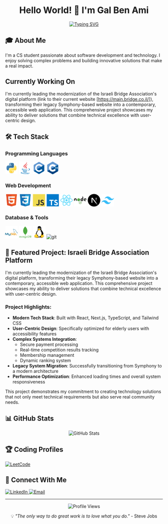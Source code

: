 <div align="center">
  
# Hello World! 👋 I'm Gal Ben Ami

[![Typing SVG](https://readme-typing-svg.herokuapp.com?font=Fira+Code&pause=1000&color=2196F3&center=true&vCenter=true&width=435&lines=Computer+Science+Student;Full+Stack+Developer;Always+Learning+New+Things)](https://git.io/typing-svg)

</div>

## 🎓 About Me

I'm a CS student passionate about software development and technology. I enjoy solving complex problems and building innovative solutions that make a real impact.

## Currently Working On

I'm currently leading the modernization of the Israeli Bridge Association's digital platform (link to their current website [https://main.bridge.co.il/]), transforming their legacy Symphony-based website into a contemporary, accessible web application. This comprehensive project showcases my ability to deliver solutions that combine technical excellence with user-centric design.

## 🛠️ Tech Stack

### Programming Languages
<p align="left">
<img src="https://raw.githubusercontent.com/devicons/devicon/master/icons/python/python-original.svg" alt="python" width="40" height="40"/>
<img src="https://raw.githubusercontent.com/devicons/devicon/master/icons/java/java-original.svg" alt="java" width="40" height="40"/>
<img src="https://raw.githubusercontent.com/devicons/devicon/master/icons/c/c-original.svg" alt="c" width="40" height="40"/>
<img src="https://raw.githubusercontent.com/devicons/devicon/master/icons/cplusplus/cplusplus-original.svg" alt="cplusplus" width="40" height="40"/>
</p>

### Web Development
<p align="left">
<img src="https://raw.githubusercontent.com/devicons/devicon/master/icons/html5/html5-original.svg" alt="html5" width="40" height="40"/>
<img src="https://raw.githubusercontent.com/devicons/devicon/master/icons/css3/css3-original.svg" alt="css3" width="40" height="40"/>
<img src="https://raw.githubusercontent.com/devicons/devicon/master/icons/javascript/javascript-original.svg" alt="javascript" width="40" height="40"/>
<img src="https://raw.githubusercontent.com/devicons/devicon/master/icons/typescript/typescript-original.svg" alt="typescript" width="40" height="40"/>
<img src="https://raw.githubusercontent.com/devicons/devicon/master/icons/react/react-original.svg" alt="react" width="40" height="40"/>
<img src="https://github.com/devicons/devicon/blob/master/icons/nodejs/nodejs-original-wordmark.svg" alt="nodejs" width="40" height="40"/>
<img src="https://github.com/devicons/devicon/blob/master/icons/nextjs/nextjs-original.svg" alt="nextjs" width="40" height="40"/>
<img src="https://github.com/devicons/devicon/blob/master/icons/tailwindcss/tailwindcss-original.svg" alt="tailwind" width="40" height="40"/>
</p>

### Database & Tools
<p align="left">
<img src="https://raw.githubusercontent.com/devicons/devicon/master/icons/mysql/mysql-original-wordmark.svg" alt="mysql" width="40" height="40"/>
<img src="https://raw.githubusercontent.com/devicons/devicon/master/icons/mongodb/mongodb-plain-wordmark.svg" alt="mongodb" width="40" height="40"/>
<img src="https://raw.githubusercontent.com/devicons/devicon/master/icons/linux/linux-original.svg" alt="linux" width="40" height="40"/>
<img src="https://www.vectorlogo.zone/logos/git-scm/git-scm-icon.svg" alt="git" width="40" height="40"/>
</p>

## 🌟 Featured Project: Israeli Bridge Association Platform

I'm currently leading the modernization of the Israeli Bridge Association's digital platform, transforming their legacy Symphony-based website into a contemporary, accessible web application. This comprehensive project showcases my ability to deliver solutions that combine technical excellence with user-centric design.

### Project Highlights:
- **Modern Tech Stack**: Built with React, Next.js, TypeScript, and Tailwind CSS
- **User-Centric Design**: Specifically optimized for elderly users with accessibility features
- **Complex Systems Integration**: 
  - Secure payment processing
  - Real-time competition results tracking
  - Membership management
  - Dynamic ranking system
- **Legacy System Migration**: Successfully transitioning from Symphony to a modern architecture
- **Performance Optimization**: Enhanced loading times and overall system responsiveness

This project demonstrates my commitment to creating technology solutions that not only meet technical requirements but also serve real community needs.

## 📊 GitHub Stats

<div align="center">
  <img src="https://github-readme-stats.vercel.app/api?username=benami171&show_icons=true&theme=radical" alt="GitHub Stats" />
</div>

## 🏆 Coding Profiles

<p align="left">
<a href="https://leetcode.com/benami171" target="blank">
  <img src="https://img.shields.io/badge/-LeetCode-FFA116?style=for-the-badge&logo=LeetCode&logoColor=black" alt="LeetCode"/>
</a>
</p>

## 🤝 Connect With Me

<p align="left">
<a href="https://linkedin.com/in/gal1-ben7-ami1" target="blank">
  <img src="https://img.shields.io/badge/LinkedIn-0077B5?style=for-the-badge&logo=linkedin&logoColor=white" alt="LinkedIn"/>
</a>
<a href="mailto:youremail@example.com">
  <img src="https://img.shields.io/badge/Email-D14836?style=for-the-badge&logo=gmail&logoColor=white" alt="Email"/>
</a>
</p>

---
<div align="center">
  <img src="https://komarev.com/ghpvc/?username=benami171&style=flat-square&color=blue" alt="Profile Views"/>
  
  💡 _"The only way to do great work is to love what you do."_ - Steve Jobs
</div>

